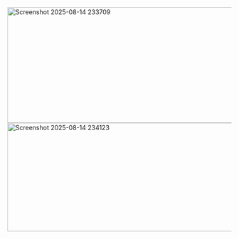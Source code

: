 <img width="587" height="260" alt="Screenshot 2025-08-14 233709" src="https://github.com/user-attachments/assets/b88f1328-196c-470e-888f-0111adb16055" />
<img width="531" height="244" alt="Screenshot 2025-08-14 234123" src="https://github.com/user-attachments/assets/c560ee6e-d812-4175-b287-192e479e7e57" />
